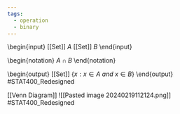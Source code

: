 ```yaml
---
tags:
  - operation
  - binary
---
```

\begin{input}
[[Set]] $A$
[[Set]] $B$
\end{input}

\begin{notation}
$A \cap B$
\end{notation}

\begin{output}
[[Set]] $\{x:x\in A ~ and ~ x\in B\}$
\end{output}
#STAT400_Redesigned

[[Venn Diagram]]
![[Pasted image 20240219112124.png]]
#STAT400_Redesigned
